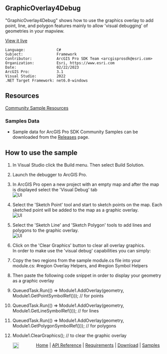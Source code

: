 ## GraphicOverlay4Debug

<!-- TODO: Write a brief abstract explaining this sample -->
"GraphicOverlay4Debug" shows how to use the graphics overlay to add point, line, and polygon features mainly to allow 'visual debugging' of geometries in your mapview.  
  


<a href="https://pro.arcgis.com/en/pro-app/sdk/" target="_blank">View it live</a>

<!-- TODO: Fill this section below with metadata about this sample-->
```
Language:              C#
Subject:               Framework
Contributor:           ArcGIS Pro SDK Team <arcgisprosdk@esri.com>
Organization:          Esri, https://www.esri.com
Date:                  02/22/2023
ArcGIS Pro:            3.1
Visual Studio:         2022
.NET Target Framework: net6.0-windows
```

## Resources

[Community Sample Resources](https://github.com/Esri/arcgis-pro-sdk-community-samples#resources)

### Samples Data

* Sample data for ArcGIS Pro SDK Community Samples can be downloaded from the [Releases](https://github.com/Esri/arcgis-pro-sdk-community-samples/releases) page.  

## How to use the sample
<!-- TODO: Explain how this sample can be used. To use images in this section, create the image file in your sample project's screenshots folder. Use relative url to link to this image using this syntax: ![My sample Image](FacePage/SampleImage.png) -->
1. In Visual Studio click the Build menu. Then select Build Solution.  
1. Launch the debugger to ArcGIS Pro.  
1. In ArcGIS Pro open a new project with an empty map and after the map is displayed select the 'Visual Debug' tab  
![UI](Screenshots/Screen1.png)  
  
1. Select the 'Sketch Point' tool and start to sketch points on the map.  Each sketched point will be added to the map as a graphic overlay.  
![UI](Screenshots/Screen2.png)  
  
1. Select the 'Sketch Line' and 'Sketch Polygon' tools to add lines and polygons to the graphic overlay.  
![UI](Screenshots/Screen3.png)  
  
1. Click on the 'Clear Graphics' button to clear all overlay graphics.  
In order to make use the 'visual debug' capabilities you can simply:  
  
1. Copy the two regions from the sample module.cs file into your module.cs: #region Overlay Helpers, and #region Symbol Helpers  
1. Then paste the following code snippet in order to display your geometry as a graphic overlay  
1. QueuedTask.Run(() => Module1.AddOverlay(geometry, Module1.GetPointSymbolRef())); // for points  
1. QueuedTask.Run(() => Module1.AddOverlay(geometry, Module1.GetLineSymbolRef())); // for lines  
1. QueuedTask.Run(() => Module1.AddOverlay(geometry, Module1.GetPolygonSymbolRef())); // for polygons  
1. Module1.ClearGraphics(); // to clear the graphic overlay  
  


<!-- End -->

&nbsp;&nbsp;&nbsp;&nbsp;&nbsp;&nbsp;<img src="https://esri.github.io/arcgis-pro-sdk/images/ArcGISPro.png"  alt="ArcGIS Pro SDK for Microsoft .NET Framework" height = "20" width = "20" align="top"  >
&nbsp;&nbsp;&nbsp;&nbsp;&nbsp;&nbsp;&nbsp;&nbsp;&nbsp;&nbsp;&nbsp;&nbsp;
[Home](https://github.com/Esri/arcgis-pro-sdk/wiki) | <a href="https://pro.arcgis.com/en/pro-app/latest/sdk/api-reference" target="_blank">API Reference</a> | [Requirements](https://github.com/Esri/arcgis-pro-sdk/wiki#requirements) | [Download](https://github.com/Esri/arcgis-pro-sdk/wiki#installing-arcgis-pro-sdk-for-net) | <a href="https://github.com/esri/arcgis-pro-sdk-community-samples" target="_blank">Samples</a>
